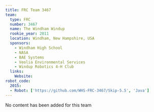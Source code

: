 ```yaml
---
title: FRC Team 3467
team:
  type: FRC
  number: 3467
  name: The Windham Windup
  rookie_year: 2011
  location: Windham, New Hampshire, USA
  sponsors:
    - Windham High School
    - NASA
    - BAE Systems
    - Veolia Environmental Services
    - Windup Robotics 4-H Club
  links:
    Website:
robot_code:
  2015:
  - Robot: ['https://github.com/WHS-FRC-3467/Skip-5.5', 'Java']
---
```

No content has been added for this team